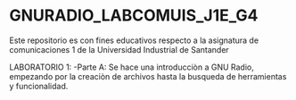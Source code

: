 # GNURADIO_LABCOMUIS_J1E_G4
Este repositorio es con fines educativos respecto a la asignatura de comunicaciones 1 de la Universidad Industrial de Santander

LABORATORIO 1:
-Parte A:
Se hace una introducciòn a GNU Radio, empezando por la creaciòn de archivos hasta la busqueda de herramientas y funcionalidad.
